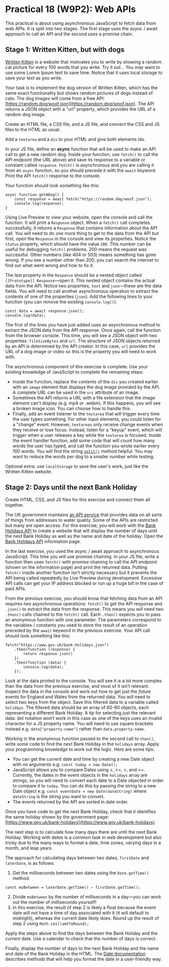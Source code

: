 # Practical 18 (W9P2): Web APIs

This practical is about using asynchronous JavaScript to fetch data from web APIs. It is split into two stages. The first stage uses the async / await approach to call an API and the second uses a promise chain.

## Stage 1: Written Kitten, but with dogs

[Written Kitten](https://writtenkitten.co/) is a website that motivates you to write by showing a random cat picture for every 100 words that you write. Try it out… You may want to use some Lorem Ipsum text to save time. Notice that it uses local storage to save your text as you write.

Your task is to implement the dog version of Written Kitten, which has the same exact functionality but shows random pictures of dogs instead of cats. The dog images will come from a free API: [https://random.dog/woof.json](https://random.dog/woof.json). The API returns a JSON object with a “url” property, which provides the URL of a random dog image.

Create an HTML file, a CSS file, and a JS file, and connect the CSS and JS files to the HTML as usual.

Add a `textarea` and a `div` to your HTML and give both elements ids.

In your JS file, define an **async** function that will be used to make an API call to get a new random dog. Inside your function, use `fetch()` to call the API endpoint (the URL above) and save its response to a variable or constant called `response`. `fetch()` is asynchronous and you are calling it from an `async` function, so you should precede it with the `await` keyword. Print the API `fetch()` response to the console.

Your function should look something like this:

```
async function getADog() {
    const response = await fetch("https://random.dog/woof.json");
    console.log(response);
}
```
Using Live Preview to view your website, open the console and call the function. It will print a `Response` object. When a `fetch()` call completes successfully, it returns a `Response` that contains information about the API call. You will need to do one more thing to get to the data from the API but first, open the `Response` in the console and view its properties. Notice the `status` property, which should have the value `200`. This number can be useful for debugging `fetch()` problems. 200 means the request was successful. Other numbers (like 404 or 503) means something has gone wrong. If you see a number other than 200, you can search the internet to find out what went wrong and how to fix it. 

The last property in the `Response` should be a nested object called `[[Prototype]] Response`—open it. This nested object contains the actual data from the API. Notice two properties, `text` and `json`—these are the data fields. You will need to call another asynchronous operation to extract the contents of one of the properties (`json`). Add the following lines to your function (you can remove the existing `console.log()`):

```
const data = await response.json();
console.log(data);
```
The first of the lines you have just added uses an asynchronous method to extract the JSON data from the API response. Once again, call the function from the browser console. This time, you will see a JSON object with two properties: `fileSizeBytes` and `url`. The structure of JSON objects returned by an API is determined by the API creator. In this case, `url` provides the URL of a dog image or video so this is the property you will need to work with.

The asynchronous component of this exercise is complete. Use your existing knowledge of JavaScript to complete the remaining steps:
- Inside the function, replace the contents of the `div` you created earlier with an `image` element that displays the dog image provided by the API. A complete URL can be used in the `src` attribute of an image.
- Sometimes the API returns a URL with a file extension that the image element can't display (e.g. mp4 or .webm). If this happens, you will see a broken image icon. You can choose how to handle this.
- Finally, add an event listener to the `textarea` that will trigger every time the user types something. For other input elements, you could listen for a "change" event. However, `textareas` only receive change events when they receive or lose focus. Instead, listen for a "keyup" event, which will trigger when a user releases a key while the `textarea` is focused. Inside the event handler function, add some code that will count how many words the user has typed, and call the function you wrote earlier every 100 words. You will find the string [`split()`](https://www.w3schools.com/jsref/jsref_split.asp) method helpful. You may want to reduce the words per dog to a smaller number while testing.

Optional extra: use `localStorage` to save the user's work, just like the Written Kitten website.

## Stage 2: Days until the next Bank Holiday
Create HTML, CSS, and JS files for this exercise and connect them all together.

The UK government maintains [an API service](https://www.api.gov.uk/index/#index) that provides data on all sorts of things from addresses to water quality. Some of the APIs are restricted but many are open access. For this exercise, you will work with the [Bank Holidays API](https://www.api.gov.uk/gds/bank-holidays/#bank-holidays) to create a website that will display the number of days until the next Bank Holiday as well as the name and date of the holiday. Open the [Bank Holidays API](https://www.api.gov.uk/gds/bank-holidays/#bank-holidays) information page.

In the last exercise, you used the async / await approach to asynchronous JavaScript. This time you will use promise chaining. In your JS file, write a function then uses `fetch()` with promise chaining to call the API endpoint (shown on the information page) and print the returned data. Putting `fetch()` inside another function isn’t strictly necessary but it prevents the API being called repeatedly by Live Preview during development. Excessive API calls can get your IP address blocked or run up a huge bill in the case of paid APIs.

From the previous exercise, you should know that fetching data from an API requires *two* asynchronous operations: `fetch()` to get the API response and `.json()` to extract the data from the response. This means you will need two `.then()` calls chained to the `fetch()` call. Each `.then()` expects you to pass an anonymous function with one parameter. The parameters correspond to the variables / constants you used to store the result of an operation preceded by the `await` keyword in the previous exercise. Your API call should look something like this:

```
fetch("https://www.gov.uk/bank-holidays.json")
    .then(function (response) {
        return response.json()
    })
    .then(function (data) {
        console.log(data);
    });
```

Look at the data printed to the console. You will see it is a lot more complex than the data from the previous exercise, and most of it isn’t relevant. Inspect the data in the console and work out how to get just the *future* events for England and Wales from the returned data. You will need to select two keys from the object. Save this filtered data to a variable called `holidays`. The filtered data should be an array of 60-80 objects, each representing a different Bank Holiday. A tip for selecting just the relevant data: dot notation won’t work in this case as one of the keys uses an invalid character for a JS property name. You will need to use square brackets instead e.g. `data["property-name"]` rather than `data.property-name`.

Working in the anonymous function passed to the second call to `then()`, write some code to find the next Bank Holiday in the `holidays` array. Apply your programming knowledge to work out the logic. Here are some tips:
- You can get the current date and time by creating a new Date object with no arguments e.g. `const today = new Date();`
- JavaScript allows you to compare Dates using <, <=, >, and >=. Currently, the dates in the event objects in the `holidays` array are strings, so you will need to convert each date to a Date objected in order to compare it to `today`. You can do this by passing the string to a new Date object e.g. `const eventDate = new Date(dateString)` where `dateString` is the string you want to convert.
- The events returned by the API are sorted in date order.

Once you have code to get the next Bank Holiday, check that it identifies the same holiday shown by the government page: [https://www.gov.uk/bank-holidays](https://www.gov.uk/bank-holidays).

The next step is to calculate how many days there are until the next Bank Holiday. Working with dates is a common task in web development but also tricky due to the many ways to format a date, time zones, varying days in a month, and leap years.

The approach for calculating days between two dates, `firstDate` and `laterDate`, is as follows:
1. Get the milliseconds between two dates using the `Date.getTime()` method:
```
const msBetween = laterDate.getTime() – firstDate.getTime();
```
2. Divide `msBetween` by the number of milliseconds in a day—you can work out the number of milliseconds yourself!
3.	In this exercise, the result of step 2 is likely a float because the event date will not have a time of day associated with it (it will default to midnight), whereas the current date likely does. Round up the result of step 2 using `Math.ceil(amtToRound);`

Apply the steps above to find the days between the Bank Holiday and the current date. Use a calendar to check that the number of days is correct.

Finally, display the number of days to the next Bank Holiday and the name and date of the Bank Holiday in the HTML. The [Date documentation](https://www.w3schools.com/jsref/jsref_obj_date.asp) describes methods that will help you format the date in a user-friendly way.

